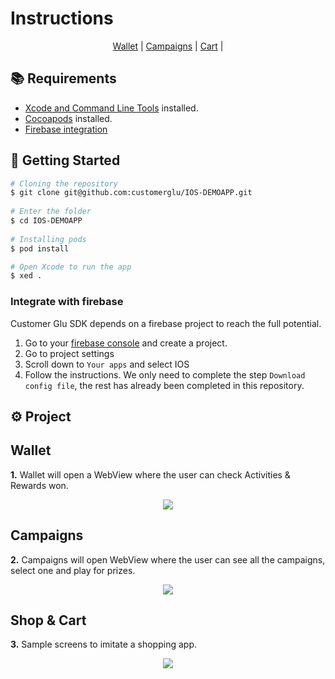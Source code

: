 # **Instructions**

<p align="center">
  <a href="#wallet">Wallet</a> |
  <a href="#campaigns">Campaigns</a> |
  <a href="#shop-cart">Cart</a> |
</p>

## 📚 Requirements
- [Xcode and Command Line Tools](https://www.freecodecamp.org/news/install-xcode-command-line-tools/) installed.
- [Cocoapods](https://guides.cocoapods.org/using/getting-started.html) installed.
- [Firebase integration](#firebase)

## 🚀 Getting Started
```bash
# Cloning the repository
$ git clone git@github.com:customerglu/IOS-DEMOAPP.git
  
# Enter the folder
$ cd IOS-DEMOAPP
  
# Installing pods
$ pod install 

# Open Xcode to run the app
$ xed . 
```

<a name="firebase"></a>
### Integrate with firebase
Customer Glu SDK depends on a firebase project to reach the full potential.

1. Go to your [firebase console](https://console.firebase.google.com/) and create a project.
2. Go to project settings
3. Scroll down to `Your apps` and select IOS
4. Follow the instructions. We only need to complete the step `Download config file`, the rest has already been completed in this repository.


## ⚙️ Project

## Wallet

**1.** Wallet will open a WebView where the user can check Activities & Rewards won.

<p align="center" width="100%">
  <img src="https://media.discordapp.net/attachments/1003367861609308263/1003370055779766272/wallet.gif?width=296&height=634"/>
</p>

## Campaigns

**2.** Campaigns will open WebView where the user can see all the campaigns, select one and play for prizes.

<p align="center" width="100%">
  <img src="https://media.discordapp.net/attachments/1003367861609308263/1003372273325047830/campaigns.gif?width=296&height=634"/>
</p>

## Shop & Cart
<a name="shop-cart"></a>
**3.** Sample screens to imitate a shopping app.

<p align="center" width="100%">
  <img src="https://media.discordapp.net/attachments/1003367861609308263/1003373958411853865/cart.gif?width=296&height=634"/>
</p>
